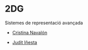 # 2DG
Sistemes de representació avançada

<ul>
  <li><a href="https://github.com/CristinaNB">Cristina Navalón</a></li>
</ul>
<ul>
  <li><a href="https://github.com/rompetechxs">Judit Iñesta</a></li>
</ul>
